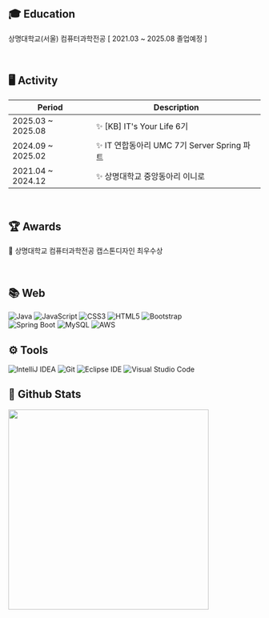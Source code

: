 ## 🎓 Education
<p>상명대학교(서울) 컴퓨터과학전공 [ 2021.03 ~ 2025.08 졸업예정 ]</p>
<br>

## 🖥️ Activity
|Period|Description|
|---|---|
|2025.03 ~ 2025.08|✨ [KB] IT's Your Life 6기|
|2024.09 ~ 2025.02|✨ IT 연합동아리 UMC 7기 Server Spring 파트|
|2021.04 ~ 2024.12|✨ 상명대학교 중앙동아리 이니로|
<br>

## 🏆 Awards
<p>🏅 상명대학교 컴퓨터과학전공 캡스톤디자인 최우수상</p>
<br>

## 📚 Web  
<div>
  <img alt="Java" src ="https://img.shields.io/badge/Java-007396.svg?&style=flat-square&logo=Java&logoColor=white"/>
  <img alt="JavaScript" src ="https://img.shields.io/badge/JavaScript-F7DF1E.svg?&style=flat-square&logo=JavaScript&logoColor=black"/>
  <img alt="CSS3" src ="https://img.shields.io/badge/CSS3-1572B6.svg?&style=flat-square&logo=CSS3&logoColor=white"/>
  <img alt="HTML5" src ="https://img.shields.io/badge/HTML5-E34F26.svg?&style=flat-square&logo=HTML5&logoColor=white"/>
  <img alt="Bootstrap" src ="https://img.shields.io/badge/Bootstrap-7952B3.svg?&style=flat-square&logo=Bootstrap&logoColor=white"/>
</div>
<div>
  <img alt="Spring Boot" src ="https://img.shields.io/badge/Spring%20Boot-6DB33F.svg?&style=flat-square&logo=Spring-Boot&logoColor=white"/>
  <img alt="MySQL" src ="https://img.shields.io/badge/MySQL-4479A1.svg?&style=flat-square&logo=MySQL&logoColor=white"/>
  <img alt="AWS" src ="https://img.shields.io/badge/Amazon%20Web%20Services-232F3E.svg?&style=flat-square&logo=AmazonWebServices&logoColor=white"/>
</div>


## ⚙ Tools  
<div>
  <img alt="IntelliJ IDEA" src ="https://img.shields.io/badge/IntelliJ%20IDEA-000000.svg?&style=flat-square&logo=IntelliJ-IDEA&logoColor=white"/>
  <img alt="Git" src ="https://img.shields.io/badge/Git-F05032.svg?&style=flat-square&logo=Git&logoColor=white"/>
  <img alt="Eclipse IDE" src ="https://img.shields.io/badge/Eclipse%20IDE-2C2255.svg?&style=flat-square&logo=Eclipse-IDE&logoColor=white"/>
  <img alt="Visual Studio Code" src ="https://img.shields.io/badge/Visual%20Studio%20Code-007ACC.svg?&style=flat-square&logo=Visual-Studio-Code&logoColor=white"/>
</div>



## 🌱 Github Stats
<div align="left" style="display: flex; gap: 10px;">
  <img src="https://github-readme-stats.vercel.app/api?username=suminiee&theme=graywhite&show_icons=true" width="400" />
<!--   <a href="https://www.gitanimals.org/en_US?utm_medium=image&utm_source=suminiee&utm_content=farm">
    <img src="https://render.gitanimals.org/farms/suminiee" width="340" />
  </a> -->
</div>

